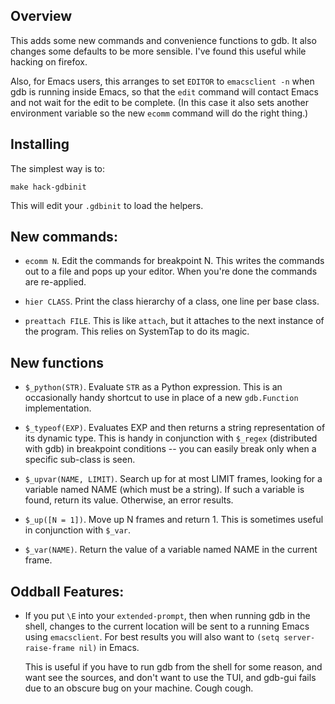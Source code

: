 ## Overview

This adds some new commands and convenience functions to gdb.  It also
changes some defaults to be more sensible.  I've found this useful
while hacking on firefox.

Also, for Emacs users, this arranges to set `EDITOR` to `emacsclient -n`
when gdb is running inside Emacs, so that the `edit` command will contact
Emacs and not wait for the edit to be complete.  (In this case it also
sets another environment variable so the new `ecomm` command will do
the right thing.)

## Installing

The simplest way is to:

```
make hack-gdbinit
```

This will edit your `.gdbinit` to load the helpers.

## New commands:

* `ecomm N`.  Edit the commands for breakpoint N.  This writes the
  commands out to a file and pops up your editor.  When you're done
  the commands are re-applied.

* `hier CLASS`.  Print the class hierarchy of a class, one line per
  base class.

* `preattach FILE`.  This is like `attach`, but it attaches to the
  next instance of the program.  This relies on SystemTap to do its
  magic.

## New functions

* `$_python(STR)`.  Evaluate `STR` as a Python expression.  This is an
  occasionally handy shortcut to use in place of a new `gdb.Function`
  implementation.

* `$_typeof(EXP)`.  Evaluates EXP and then returns a string
  representation of its dynamic type.  This is handy in conjunction
  with `$_regex` (distributed with gdb) in breakpoint conditions --
  you can easily break only when a specific sub-class is seen.

* `$_upvar(NAME, LIMIT)`.  Search up for at most LIMIT frames, looking
  for a variable named NAME (which must be a string).  If such a
  variable is found, return its value.  Otherwise, an error results.

* `$_up([N = 1])`.  Move up N frames and return 1.  This is sometimes
  useful in conjunction with `$_var`.

* `$_var(NAME)`.  Return the value of a variable named NAME in the
  current frame.

## Oddball Features:

* If you put `\E` into your `extended-prompt`, then when running gdb
  in the shell, changes to the current location will be sent to a
  running Emacs using `emacsclient`.  For best results you will also
  want to `(setq server-raise-frame nil)` in Emacs.

  This is useful if you have to run gdb from the shell for some
  reason, and want see the sources, and don't want to use the TUI, and
  gdb-gui fails due to an obscure bug on your machine.  Cough cough.
